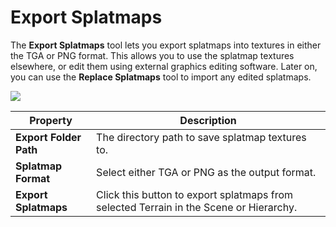 # Export Splatmaps

The **Export Splatmaps** tool lets you export splatmaps into textures in either the TGA or PNG format. This allows you to use the splatmap textures elsewhere, or edit them using external graphics editing software. Later on, you can use the **Replace Splatmaps** tool to import any edited splatmaps.

![](images/4-34-toolbox-export-splatmaps.png)

| **Property**           | **Description**                                              |
| ---------------------- | ------------------------------------------------------------ |
| **Export Folder Path** | The directory path to save splatmap textures to.             |
| **Splatmap Format**    | Select either TGA or PNG as the output format.               |
| **Export Splatmaps**   | Click this button to export splatmaps from selected Terrain in the Scene or Hierarchy. |
